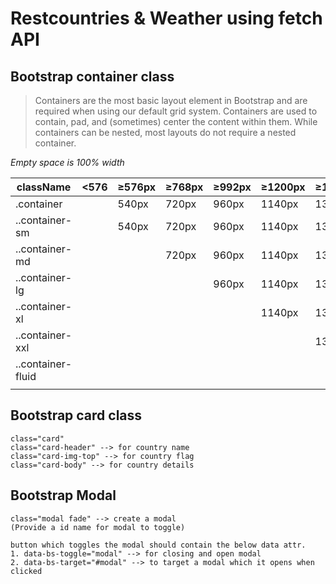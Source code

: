 # Restcountries & Weather using fetch API

## Bootstrap container class

> Containers are the most basic layout element in Bootstrap and are required
> when using our default grid system. Containers are used to contain, pad, and
> (sometimes) center the content within them. While containers can be nested,
> most layouts do not require a nested container.

_Empty space is 100% width_

| className         | <576 | ≥576px | ≥768px | ≥992px | ≥1200px | ≥1400px |
| ----------------- | ---- | ------ | ------ | ------ | ------- | ------- |
| .container        |      | 540px  | 720px  | 960px  | 1140px  | 1320px  |
| ..container-sm    |      | 540px  | 720px  | 960px  | 1140px  | 1320px  |
| ..container-md    |      |        | 720px  | 960px  | 1140px  | 1320px  |
| ..container-lg    |      |        |        | 960px  | 1140px  | 1320px  |
| ..container-xl    |      |        |        |        | 1140px  | 1320px  |
| ..container-xxl   |      |        |        |        |         | 1320px  |
| ..container-fluid |      |        |        |        |         |         |
|                   |      |        |        |        |         |         |

## Bootstrap card class

    class="card"
    class="card-header" --> for country name
    class="card-img-top" --> for country flag
    class="card-body" --> for country details

## Bootstrap Modal

    class="modal fade" --> create a modal
    (Provide a id name for modal to toggle)

    button which toggles the modal should contain the below data attr.
    1. data-bs-toggle="modal" --> for closing and open modal
    2. data-bs-target="#modal" --> to target a modal which it opens when clicked
